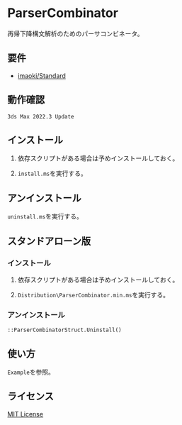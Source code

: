 # ParserCombinator

再帰下降構文解析のためのパーサコンビネータ。

## 要件

* [imaoki/Standard](https://github.com/imaoki/Standard)

## 動作確認

`3ds Max 2022.3 Update`

## インストール

01. 依存スクリプトがある場合は予めインストールしておく。

02. `install.ms`を実行する。

## アンインストール

`uninstall.ms`を実行する。

## スタンドアローン版

### インストール

01. 依存スクリプトがある場合は予めインストールしておく。

02. `Distribution\ParserCombinator.min.ms`を実行する。

### アンインストール

```maxscript
::ParserCombinatorStruct.Uninstall()
```

## 使い方

`Example`を参照。

## ライセンス

[MIT License](https://github.com/imaoki/ParserCombinator/blob/main/LICENSE)
